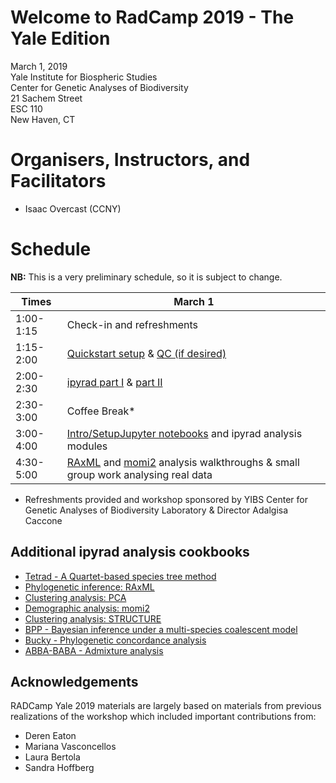 # Welcome to RadCamp 2019 - The Yale Edition

March 1, 2019  
Yale Institute for Biospheric Studies  
Center for Genetic Analyses of Biodiversity  
21 Sachem Street  
ESC 110  
New Haven, CT  

# Organisers, Instructors, and Facilitators

  - Isaac Overcast (CCNY)

# Schedule

__NB:__ This is a very preliminary schedule, so it is subject to change.

Times           | March 1 |
-----           | ------ |
1:00-1:15       | Check-in and refreshments |
1:15-2:00      | [Quickstart setup](ipyrad_Install_Quickstart.md) & [QC (if desired)](01_setup_qc.md) |
2:00-2:30     | [ipyrad part I](02_ipyrad_partI_CLI.md) & [part II](03_ipyrad_partII_CLI.md)|
2:30-3:00     | Coffee Break\* |
3:00-4:00     | [Intro/SetupJupyter notebooks](Jupyter_Notebook_Setup.md) and ipyrad analysis modules|
4:30-5:00     | [RAxML](06_RAxML_API.md) and [momi2](07_momi2_API.md) analysis walkthroughs & small group work analysing real data |

* Refreshments provided and workshop sponsored by YIBS Center for Genetic Analyses of Biodiversity Laboratory & Director Adalgisa Caccone

## Additional ipyrad analysis cookbooks
* [Tetrad - A Quartet-based species tree method](https://nbviewer.jupyter.org/github/dereneaton/ipyrad/blob/master/tests/cookbook-tetrad.ipynb)
* [Phylogenetic inference: RAxML](06_RAxML_API.md)
* [Clustering analysis: PCA](04_PCA_API.md)
* [Demographic analysis: momi2](07_momi2_API.md)
* [Clustering analysis: STRUCTURE](05_STRUCTURE_API.md)
* [BPP - Bayesian inference under a multi-species coalescent model](https://nbviewer.jupyter.org/github/dereneaton/ipyrad/blob/master/tests/cookbook-bpp-species-delimitation.ipynb)
* [Bucky - Phylogenetic concordance analysis](https://nbviewer.jupyter.org/github/dereneaton/ipyrad/blob/master/tests/cookbook-bucky.ipynb)
* [ABBA-BABA - Admixture analysis](https://nbviewer.jupyter.org/github/dereneaton/ipyrad/blob/master/tests/cookbook-abba-baba.ipynb)


## Acknowledgements
RADCamp Yale 2019 materials are largely based on materials from previous realizations of the workshop which included important contributions from:
* Deren Eaton
* Mariana Vasconcellos
* Laura Bertola
* Sandra Hoffberg
